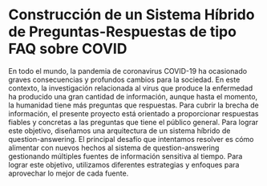 # Construcción de un Sistema Híbrido de Preguntas-Respuestas de tipo FAQ sobre COVID


En todo el mundo, la pandemia de coronavirus COVID-19 ha ocasionado graves consecuencias y profundos cambios para la sociedad. En este contexto, la investigación relacionada al virus que produce la enfermedad ha producido una gran cantidad de información, aunque hasta el momento, la humanidad tiene más preguntas que respuestas. Para cubrir la brecha de información, el presente proyecto está orientado a proporcionar respuestas fiables y concretas a las preguntas que tiene el público general. Para lograr este objetivo, diseñamos una arquitectura de un sistema híbrido de question-answering. El principal desafío que intentamos resolver es cómo alimentar con nuevos hechos al sistema de question-answering gestionando múltiples fuentes de información sensitiva al tiempo. Para lograr este objetivo, utilizamos diferentes estrategias y enfoques para aprovechar lo mejor de cada fuente.

